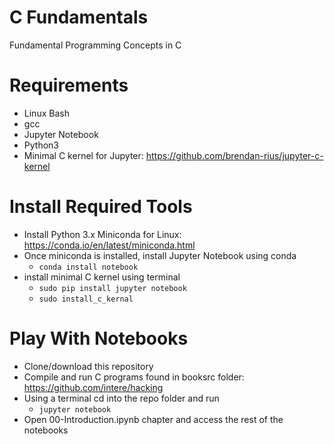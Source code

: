 # C Fundamentals

Fundamental Programming Concepts in C

# Requirements

-   Linux Bash
-   gcc
-   Jupyter Notebook
-   Python3
-   Minimal C kernel for Jupyter: https://github.com/brendan-rius/jupyter-c-kernel

# Install Required Tools

-   Install Python 3.x Miniconda for Linux: https://conda.io/en/latest/miniconda.html
-   Once miniconda is installed, install Jupyter Notebook using conda
    -   `conda install notebook`
-   install minimal C kernel using terminal
    -   `sudo pip install jupyter notebook`
    -   `sudo install_c_kernal`

# Play With Notebooks

-   Clone/download this repository
-   Compile and run C programs found in booksrc folder: https://github.com/intere/hacking
-   Using a terminal cd into the repo folder and run
    -   `jupyter notebook`
-   Open 00-Introduction.ipynb chapter and access the rest of the notebooks
